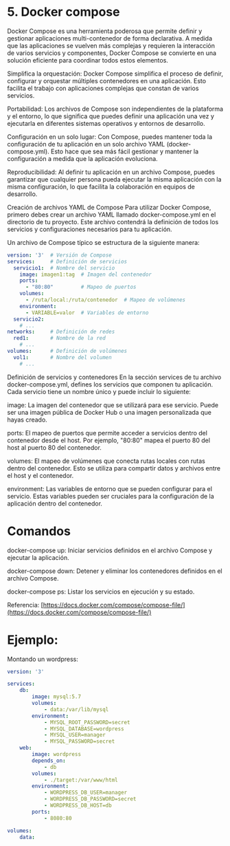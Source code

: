 # 5. Docker compose

Docker Compose es una herramienta poderosa que permite definir y gestionar aplicaciones multi-contenedor de forma declarativa. A medida que las aplicaciones se vuelven más complejas y requieren la interacción de varios servicios y componentes, Docker Compose se convierte en una solución eficiente para coordinar todos estos elementos.

Simplifica la orquestación: Docker Compose simplifica el proceso de definir, configurar y orquestar múltiples contenedores en una aplicación. Esto facilita el trabajo con aplicaciones complejas que constan de varios servicios.

Portabilidad: Los archivos de Compose son independientes de la plataforma y el entorno, lo que significa que puedes definir una aplicación una vez y ejecutarla en diferentes sistemas operativos y entornos de desarrollo.

Configuración en un solo lugar: Con Compose, puedes mantener toda la configuración de tu aplicación en un solo archivo YAML (docker-compose.yml). Esto hace que sea más fácil gestionar y mantener la configuración a medida que la aplicación evoluciona.

Reproducibilidad: Al definir tu aplicación en un archivo Compose, puedes garantizar que cualquier persona pueda ejecutar la misma aplicación con la misma configuración, lo que facilita la colaboración en equipos de desarrollo.

Creación de archivos YAML de Compose
Para utilizar Docker Compose, primero debes crear un archivo YAML llamado docker-compose.yml en el directorio de tu proyecto. Este archivo contendrá la definición de todos los servicios y configuraciones necesarios para tu aplicación.

Un archivo de Compose típico se estructura de la siguiente manera:

```yaml
version: '3'  # Versión de Compose
services:     # Definición de servicios
  servicio1:  # Nombre del servicio
    image: imagen1:tag  # Imagen del contenedor
    ports:
      - "80:80"         # Mapeo de puertos
    volumes:
      - /ruta/local:/ruta/contenedor  # Mapeo de volúmenes
    environment:
      - VARIABLE=valor  # Variables de entorno
  servicio2:
    # ...
networks:     # Definición de redes
  red1:       # Nombre de la red
    # ...
volumes:      # Definición de volúmenes
  vol1:       # Nombre del volumen
    # ...
```

Definición de servicios y contenedores
En la sección services de tu archivo docker-compose.yml, defines los servicios que componen tu aplicación. Cada servicio tiene un nombre único y puede incluir lo siguiente:

image: La imagen del contenedor que se utilizará para ese servicio. Puede ser una imagen pública de Docker Hub o una imagen personalizada que hayas creado.

ports: El mapeo de puertos que permite acceder a servicios dentro del contenedor desde el host. Por ejemplo, "80:80" mapea el puerto 80 del host al puerto 80 del contenedor.

volumes: El mapeo de volúmenes que conecta rutas locales con rutas dentro del contenedor. Esto se utiliza para compartir datos y archivos entre el host y el contenedor.

environment: Las variables de entorno que se pueden configurar para el servicio. Estas variables pueden ser cruciales para la configuración de la aplicación dentro del contenedor.

# Comandos

docker-compose up: Iniciar servicios definidos en el archivo Compose y ejecutar la aplicación.

docker-compose down: Detener y eliminar los contenedores definidos en el archivo Compose.

docker-compose ps: Listar los servicios en ejecución y su estado.

Referencia: [https://docs.docker.com/compose/compose-file/](https://docs.docker.com/compose/compose-file/)

# Ejemplo:

Montando un wordpress:

```yaml
version: '3'

services:
    db:
        image: mysql:5.7
        volumes:
            - data:/var/lib/mysql
        environment:
            - MYSQL_ROOT_PASSWORD=secret
            - MYSQL_DATABASE=wordpress
            - MYSQL_USER=manager
            - MYSQL_PASSWORD=secret
    web:
        image: wordpress
        depends_on:
            - db
        volumes:
            - ./target:/var/www/html
        environment:
            - WORDPRESS_DB_USER=manager
            - WORDPRESS_DB_PASSWORD=secret
            - WORDPRESS_DB_HOST=db
        ports:
            - 8080:80

volumes:
    data:
```